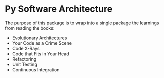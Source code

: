 # Py Software Architecture

The purpose of this package is to wrap into a single package the learnings from reading the books:

* Evolutionary Architectures
* Your Code as a Crime Scene
* Code X-Rays
* Code that Fits in Your Head
* Refactoring
* Unit Testing
* Continuous Integration

